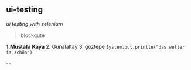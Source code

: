 ## ui-testing
*ui testing with selenium* 
>blockqute

**1.Mustafa Kaya**
2. Gunalaltay
3. göztepe
`System.out.println("das wetter is schön")`

--
